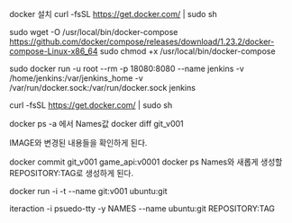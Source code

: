 docker 설치
curl -fsSL https://get.docker.com/ | sudo sh

sudo wget -O /usr/local/bin/docker-compose https://github.com/docker/compose/releases/download/1.23.2/docker-compose-Linux-x86_64
sudo chmod +x /usr/local/bin/docker-compose

sudo docker run -u root --rm -p 18080:8080 --name jenkins -v /home/jenkins:/var/jenkins_home -v /var/run/docker.sock:/var/run/docker.sock jenkins


curl -fsSL https://get.docker.com/ | sudo sh

docker ps -a 에서 Names값
docker diff git_v001

IMAGE와 변경된 내용들을 확인하게 된다.

docker commit git_v001 game_api:v0001
docker ps Names와 새롭게 생성할 REPOSITORY:TAG로 생성하게 된다.

docker run -i -t --name git:v001 ubuntu:git

iteraction -i
psuedo-tty -y
NAMES --name
ubuntu:git REPOSITORY:TAG